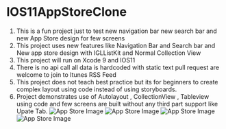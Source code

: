 # IOS11AppStoreClone
1. This is a fun project just to test new navigation bar new search bar and new App Store design for few screens
2. This project uses new features like Navigation Bar and Search bar and New app store design with IGLListKit and Normal Collection View
3. This project will run on Xcode 9 and IOS11
4. There is no api call all data is hardcoded with static text pull request are welcome to join to Itunes RSS Feed
5. This project does not teach best practice but its for beginners to create complex layout using code instead of using storyboards.
6. Project demonstrates use of Autolayout , CollectionView , Tableview using code and few screens are built without any third part support like Upate Tab.
![App Store Image](https://raw.githubusercontent.com/ajaybeniwal/IOS11AppStoreClone/master/IMG_1150.PNG)
![App Store Image](https://github.com/ajaybeniwal/IOS11AppStoreClone/blob/master/IMG_1149.PNG)
![App Store Image](https://github.com/ajaybeniwal/IOS11AppStoreClone/blob/master/Update.JPG)
![App Store Image](https://github.com/ajaybeniwal/IOS11AppStoreClone/blob/master/Today.PNG)

